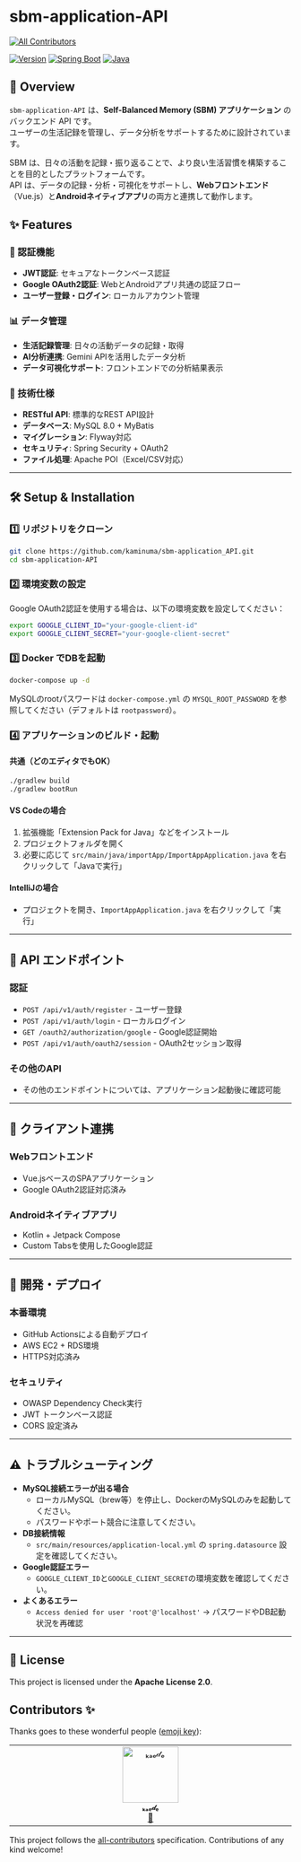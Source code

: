 # sbm-application-API
<!-- ALL-CONTRIBUTORS-BADGE:START - Do not remove or modify this section -->
[![All Contributors](https://img.shields.io/badge/all_contributors-1-orange.svg?style=flat-square)](#contributors-)
<!-- ALL-CONTRIBUTORS-BADGE:END -->

[![Version](https://img.shields.io/badge/version-0.8.0-blue.svg)](https://github.com/kaminuma/sbm-application_API)
[![Spring Boot](https://img.shields.io/badge/Spring%20Boot-2.7.8-brightgreen.svg)](https://spring.io/projects/spring-boot)
[![Java](https://img.shields.io/badge/Java-11-orange.svg)](https://openjdk.java.net/)

## 📌 Overview

`sbm-application-API` は、**Self-Balanced Memory (SBM) アプリケーション** のバックエンド API です。<br>
ユーザーの生活記録を管理し、データ分析をサポートするために設計されています。

SBM は、日々の活動を記録・振り返ることで、より良い生活習慣を構築することを目的としたプラットフォームです。<br>
API は、データの記録・分析・可視化をサポートし、**Webフロントエンド**（Vue.js）と**Androidネイティブアプリ**の両方と連携して動作します。

## ✨ Features

### 🔐 認証機能
- **JWT認証**: セキュアなトークンベース認証
- **Google OAuth2認証**: WebとAndroidアプリ共通の認証フロー
- **ユーザー登録・ログイン**: ローカルアカウント管理

### 📊 データ管理
- **生活記録管理**: 日々の活動データの記録・取得
- **AI分析連携**: Gemini APIを活用したデータ分析
- **データ可視化サポート**: フロントエンドでの分析結果表示

### 🔧 技術仕様
- **RESTful API**: 標準的なREST API設計
- **データベース**: MySQL 8.0 + MyBatis
- **マイグレーション**: Flyway対応
- **セキュリティ**: Spring Security + OAuth2
- **ファイル処理**: Apache POI（Excel/CSV対応）

---

## 🛠️ Setup & Installation

### **1️⃣ リポジトリをクローン**
```sh
git clone https://github.com/kaminuma/sbm-application_API.git
cd sbm-application-API
```

### **2️⃣ 環境変数の設定**
Google OAuth2認証を使用する場合は、以下の環境変数を設定してください：
```sh
export GOOGLE_CLIENT_ID="your-google-client-id"
export GOOGLE_CLIENT_SECRET="your-google-client-secret"
```

### **3️⃣ Docker でDBを起動**
```sh
docker-compose up -d
```
MySQLのrootパスワードは `docker-compose.yml` の `MYSQL_ROOT_PASSWORD` を参照してください（デフォルトは `rootpassword`）。

### **4️⃣ アプリケーションのビルド・起動**

#### 共通（どのエディタでもOK）
```sh
./gradlew build
./gradlew bootRun
```

#### VS Codeの場合
1. 拡張機能「Extension Pack for Java」などをインストール
2. プロジェクトフォルダを開く
3. 必要に応じて `src/main/java/importApp/ImportAppApplication.java` を右クリックして「Javaで実行」

#### IntelliJの場合
- プロジェクトを開き、`ImportAppApplication.java` を右クリックして「実行」

---

## 🔌 API エンドポイント

### 認証
- `POST /api/v1/auth/register` - ユーザー登録
- `POST /api/v1/auth/login` - ローカルログイン
- `GET /oauth2/authorization/google` - Google認証開始
- `POST /api/v1/auth/oauth2/session` - OAuth2セッション取得

### その他のAPI
- その他のエンドポイントについては、アプリケーション起動後に確認可能

---

## 📱 クライアント連携

### Webフロントエンド
- Vue.jsベースのSPAアプリケーション
- Google OAuth2認証対応済み

### Androidネイティブアプリ
- Kotlin + Jetpack Compose
- Custom Tabsを使用したGoogle認証

---

## 🔧 開発・デプロイ

### 本番環境
- GitHub Actionsによる自動デプロイ
- AWS EC2 + RDS環境
- HTTPS対応済み

### セキュリティ
- OWASP Dependency Check実行
- JWT トークンベース認証
- CORS 設定済み

---

## ⚠️ トラブルシューティング

- **MySQL接続エラーが出る場合**
  - ローカルMySQL（brew等）を停止し、DockerのMySQLのみを起動してください。
  - パスワードやポート競合に注意してください。
- **DB接続情報**
  - `src/main/resources/application-local.yml` の `spring.datasource` 設定を確認してください。
- **Google認証エラー**
  - `GOOGLE_CLIENT_ID`と`GOOGLE_CLIENT_SECRET`の環境変数を確認してください。
- **よくあるエラー**
  - `Access denied for user 'root'@'localhost'` → パスワードやDB起動状況を再確認

---

## 📜 License
This project is licensed under the **Apache License 2.0**.

## Contributors ✨

Thanks goes to these wonderful people ([emoji key](https://allcontributors.org/docs/en/emoji-key)):

<!-- ALL-CONTRIBUTORS-LIST:START - Do not remove or modify this section -->
<!-- prettier-ignore-start -->
<!-- markdownlint-disable -->
<table>
  <tbody>
    <tr>
      <td align="center" valign="top" width="14.28%"><a href="https://github.com/kaedeek"><img src="https://avatars.githubusercontent.com/u/170544738?v=4?s=100" width="100px;" alt="ₖₐₑ𝒹ₑ"/><br /><sub><b>ₖₐₑ𝒹ₑ</b></sub></a><br /><a href="https://github.com/kaminuma/sbm-application_API/issues?q=author%3Akaedeek" title="Bug reports">🐛</a></td>
    </tr>
  </tbody>
</table>

<!-- markdownlint-restore -->
<!-- prettier-ignore-end -->

<!-- ALL-CONTRIBUTORS-LIST:END -->

This project follows the [all-contributors](https://github.com/all-contributors/all-contributors) specification. Contributions of any kind welcome!
